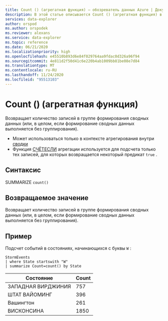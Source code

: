 ```yaml
---
title: Count () (агрегатная функция) — обозреватель данных Azure | Документация Майкрософт
description: В этой статье описывается Count () (агрегатная функция) в обозреватель данных Azure.
services: data-explorer
author: orspod
ms.author: orspodek
ms.reviewer: alexans
ms.service: data-explorer
ms.topic: reference
ms.date: 06/21/2020
ms.localizationpriority: high
ms.openlocfilehash: e45510b893d6e84f029764aa9fdac0d326a96f94
ms.sourcegitcommit: 4e811d2f50d41c6e220b4ab1009bb81be08e7d84
ms.translationtype: MT
ms.contentlocale: ru-RU
ms.lasthandoff: 11/24/2020
ms.locfileid: "95513103"
---
```

# <a name="count-aggregation-function"></a>Count () (агрегатная функция)

Возвращает количество записей в группе формирования сводных данных (или, в целом, если формирование сводных данных выполняется без группирования).

* Может использоваться только в контексте агрегирования внутри [сводки](summarizeoperator.md)
* Функция [СЧЁТЕСЛИ](countif-aggfunction.md) агрегации используется для подсчета только тех записей, для которых возвращается некоторый предикат `true` .

## <a name="syntax"></a>Синтаксис

SUMMARIZE `count()`

## <a name="returns"></a>Возвращаемое значение

Возвращает количество записей в группе формирования сводных данных (или, в целом, если формирование сводных данных выполняется без группирования).

## <a name="example"></a>Пример

Подсчет событий в состояниях, начинающихся с буквы `W` :

<!-- csl: https://help.kusto.windows.net/Samples -->
```kusto
StormEvents
| where State startswith "W"
| summarize Count=count() by State
```

|Состояние|Count|
|---|---|
|ЗАПАДНАЯ ВИРДЖИНИЯ|757|
|ШТАТ ВАЙОМИНГ|396|
|Вашингтон|261|
|ВИСКОНСИНА|1850|
